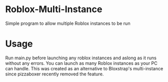 # Roblox-Multi-Instance
Simple program to allow multiple Roblox instances to be run

# Usage
Run main.py before launching any roblox instances and aslong as it runs without any errors. You can launch as many Roblox instances as your PC can handle. This was created as an alternative to Bloxstrap's multi-instance since pizzaboxer recently removed the feature.
